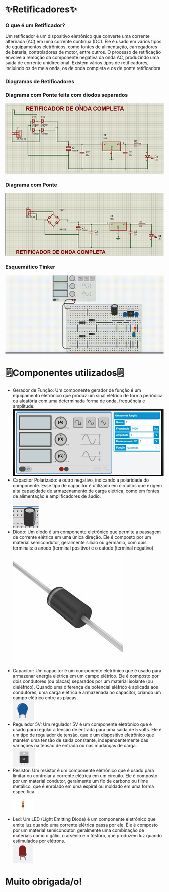 <h1>✨Retificadores✨</h1>

<h3>O que é um Retificador?</h3>
<p>Um retificador é um dispositivo eletrônico que converte uma corrente alternada (AC) em uma corrente contínua (DC). 
Ele é usado em vários tipos de equipamentos eletrônicos, como fontes de alimentação, carregadores de bateria, 
controladores de motor, entre outros.
O processo de retificação envolve a remoção da componente negativa da onda AC, produzindo uma saída de corrente 
unidirecional. Existem vários tipos de retificadores, incluindo os de meia onda, os de onda completa e os de ponte 
retificadora.</p>

<h3>Diagramas de Retificadores</h3>

<h3>Diagrama com Ponte feita com diodos separados</h3>
<img src="./img/onda completo.png" alt="Segunda">
<h3>Diagrama com Ponte</h3>
<img src="./img/primeira.png" alt="Primeira">
<h3>Esquemático Tinker</h3>
<img src="./img/esquema.png" alt="Esquema">

<h1>🗒Componentes utilizados🗒</h1>
<ul>
<li a>Gerador de Função: Um componente gerador de função é um equipamento eletrônico que produz um sinal elétrico de forma periódica ou 
    aleatória com uma determinada forma de onda, frequência e amplitude.</li>
    <img src="./img/GeradorFun.png" alt="GeradorFun">
<li>Capacitor Polarizado: e outro negativo, indicando a polaridade do componente. Esse tipo de capacitor é utilizado 
em circuitos que exigem alta capacidade de armazenamento de carga elétrica, como em fontes de alimentação e 
amplificadores de áudio.</li>
<img src="./img/Capacipola.png" alt="CapacitorPola">
<li>Diodo: Um diodo é um componente eletrônico que permite a passagem de corrente elétrica em uma única direção. 
Ele é composto por um material semicondutor, geralmente silício ou germânio, com dois terminais: o anodo (terminal 
positivo) e o catodo (terminal negativo).</li>
<img src="./img/diodo.png" alt="Diodo">
<li>Capacitor: Um capacitor é um componente eletrônico que é usado para armazenar energia elétrica em um campo
elétrico. Ele é composto por dois condutores (ou placas) separados por um material isolante (ou dielétrico).
Quando uma diferença de potencial elétrico é aplicada aos condutores, uma carga elétrica é armazenada no capacitor, 
criando um campo elétrico entre as placas.</li>
<img src="./img/capacitor.png" alt="Capacitor">
<li>Regulador 5V: Um regulador 5V é um componente eletrônico que é usado para regular a tensão de entrada para uma 
saída de 5 volts. Ele é um tipo de regulador de tensão, que é um dispositivo eletrônico que mantém uma tensão de 
saída constante, independentemente das variações na tensão de entrada ou nas mudanças de carga.
</li>
<img src="./img/regulador.png" alt="regulador">
<li>Resistor: Um resistor é um componente eletrônico que é usado para limitar ou controlar a corrente elétrica em 
um circuito. Ele é composto por um material condutor, geralmente um fio de carbono ou filme metálico, que é enrolado 
em uma espiral ou moldado em uma forma específica.</li>
<img src="./img/resistor.png" alt="Resistor">
<li>Led: Um LED (Light Emitting Diode) é um componente eletrônico que emite luz quando uma corrente elétrica passa 
por ele. Ele é composto por um material semicondutor, geralmente uma combinação de materiais como o gálio, o arsênio 
e o fósforo, que produzem luz quando estimulados por elétrons.</li>
<img src="./img/Led.png" alt="Led">
</ul>

<h1>Muito obrigada/o!</h1>